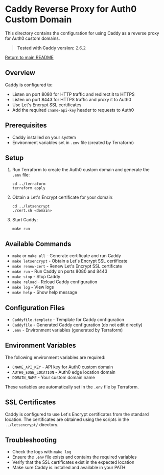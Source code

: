# Caddy Reverse Proxy for Auth0 Custom Domain

This directory contains the configuration for using Caddy as a reverse proxy for Auth0 custom domains.

> **Tested with Caddy version:** 2.6.2

[Return to main README](../README.md)

## Overview

Caddy is configured to:
- Listen on port 8080 for HTTP traffic and redirect it to HTTPS
- Listen on port 8443 for HTTPS traffic and proxy it to Auth0
- Use Let's Encrypt SSL certificates
- Add the required `cname-api-key` header to requests to Auth0

## Prerequisites

- Caddy installed on your system
- Environment variables set in `.env` file (created by Terraform)

## Setup

1. Run Terraform to create the Auth0 custom domain and generate the `.env` file:
   ```
   cd ../terraform
   terraform apply
   ```

2. Obtain a Let's Encrypt certificate for your domain:
   ```
   cd ../letsencrypt
   ./cert.sh <domain>
   ```

3. Start Caddy:
   ```
   make run
   ```

## Available Commands

- `make` or `make all` - Generate certificate and run Caddy
- `make letsencrypt` - Obtain a Let's Encrypt SSL certificate
- `make renew-cert` - Renew Let's Encrypt SSL certificate
- `make run` - Run Caddy on ports 8080 and 8443
- `make stop` - Stop Caddy
- `make reload` - Reload Caddy configuration
- `make log` - View logs
- `make help` - Show help message

## Configuration Files

- `Caddyfile.template` - Template for Caddy configuration
- `Caddyfile` - Generated Caddy configuration (do not edit directly)
- `.env` - Environment variables (generated by Terraform)

## Environment Variables

The following environment variables are required:
- `CNAME_API_KEY` - API key for Auth0 custom domain
- `AUTH0_EDGE_LOCATION` - Auth0 edge location domain
- `DOMAIN_NAME` - Your custom domain name

These variables are automatically set in the `.env` file by Terraform.

## SSL Certificates

Caddy is configured to use Let's Encrypt certificates from the standard location. The certificates are obtained using the scripts in the `../letsencrypt/` directory.

## Troubleshooting

- Check the logs with `make log`
- Ensure the `.env` file exists and contains the required variables
- Verify that the SSL certificates exist in the expected location
- Make sure Caddy is installed and available in your PATH